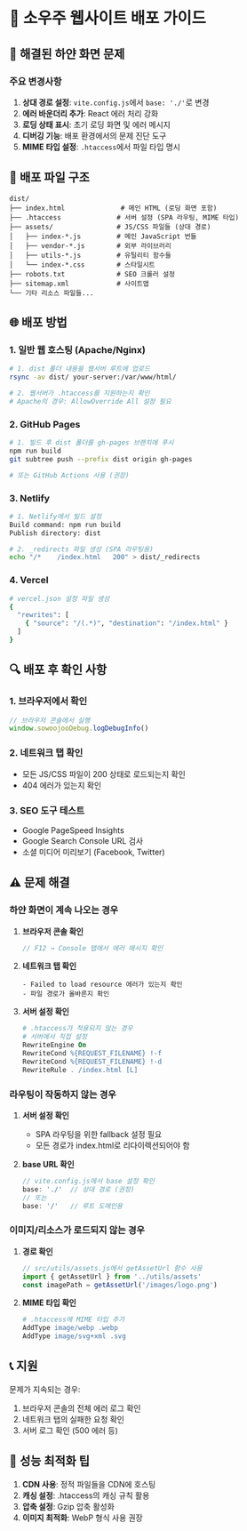 # 🚀 소우주 웹사이트 배포 가이드

## 🔧 해결된 하얀 화면 문제

### 주요 변경사항
1. **상대 경로 설정**: `vite.config.js`에서 `base: './'`로 변경
2. **에러 바운더리 추가**: React 에러 처리 강화
3. **로딩 상태 표시**: 초기 로딩 화면 및 에러 메시지
4. **디버깅 기능**: 배포 환경에서의 문제 진단 도구
5. **MIME 타입 설정**: `.htaccess`에서 파일 타입 명시

## 📁 배포 파일 구조

```
dist/
├── index.html              # 메인 HTML (로딩 화면 포함)
├── .htaccess              # 서버 설정 (SPA 라우팅, MIME 타입)
├── assets/                # JS/CSS 파일들 (상대 경로)
│   ├── index-*.js         # 메인 JavaScript 번들
│   ├── vendor-*.js        # 외부 라이브러리
│   ├── utils-*.js         # 유틸리티 함수들
│   └── index-*.css        # 스타일시트
├── robots.txt             # SEO 크롤러 설정
├── sitemap.xml            # 사이트맵
└── 기타 리소스 파일들...
```

## 🌐 배포 방법

### 1. 일반 웹 호스팅 (Apache/Nginx)

```bash
# 1. dist 폴더 내용을 웹서버 루트에 업로드
rsync -av dist/ your-server:/var/www/html/

# 2. 웹서버가 .htaccess를 지원하는지 확인
# Apache의 경우: AllowOverride All 설정 필요
```

### 2. GitHub Pages

```bash
# 1. 빌드 후 dist 폴더를 gh-pages 브랜치에 푸시
npm run build
git subtree push --prefix dist origin gh-pages

# 또는 GitHub Actions 사용 (권장)
```

### 3. Netlify

```bash
# 1. Netlify에서 빌드 설정
Build command: npm run build
Publish directory: dist

# 2. _redirects 파일 생성 (SPA 라우팅용)
echo "/*    /index.html   200" > dist/_redirects
```

### 4. Vercel

```bash
# vercel.json 설정 파일 생성
{
  "rewrites": [
    { "source": "/(.*)", "destination": "/index.html" }
  ]
}
```

## 🔍 배포 후 확인 사항

### 1. 브라우저에서 확인
```javascript
// 브라우저 콘솔에서 실행
window.sowoojooDebug.logDebugInfo()
```

### 2. 네트워크 탭 확인
- 모든 JS/CSS 파일이 200 상태로 로드되는지 확인
- 404 에러가 있는지 확인

### 3. SEO 도구 테스트
- Google PageSpeed Insights
- Google Search Console URL 검사
- 소셜 미디어 미리보기 (Facebook, Twitter)

## ⚠️ 문제 해결

### 하얀 화면이 계속 나오는 경우

1. **브라우저 콘솔 확인**
   ```javascript
   // F12 → Console 탭에서 에러 메시지 확인
   ```

2. **네트워크 탭 확인**
   ```
   - Failed to load resource 에러가 있는지 확인
   - 파일 경로가 올바른지 확인
   ```

3. **서버 설정 확인**
   ```apache
   # .htaccess가 적용되지 않는 경우
   # 서버에서 직접 설정
   RewriteEngine On
   RewriteCond %{REQUEST_FILENAME} !-f
   RewriteCond %{REQUEST_FILENAME} !-d
   RewriteRule . /index.html [L]
   ```

### 라우팅이 작동하지 않는 경우

1. **서버 설정 확인**
   - SPA 라우팅을 위한 fallback 설정 필요
   - 모든 경로가 index.html로 리다이렉션되어야 함

2. **base URL 확인**
   ```javascript
   // vite.config.js에서 base 설정 확인
   base: './'  // 상대 경로 (권장)
   // 또는
   base: '/'   // 루트 도메인용
   ```

### 이미지/리소스가 로드되지 않는 경우

1. **경로 확인**
   ```javascript
   // src/utils/assets.js에서 getAssetUrl 함수 사용
   import { getAssetUrl } from '../utils/assets'
   const imagePath = getAssetUrl('/images/logo.png')
   ```

2. **MIME 타입 확인**
   ```apache
   # .htaccess에 MIME 타입 추가
   AddType image/webp .webp
   AddType image/svg+xml .svg
   ```

## 📞 지원

문제가 지속되는 경우:
1. 브라우저 콘솔의 전체 에러 로그 확인
2. 네트워크 탭의 실패한 요청 확인
3. 서버 로그 확인 (500 에러 등)

## 🎯 성능 최적화 팁

1. **CDN 사용**: 정적 파일들을 CDN에 호스팅
2. **캐싱 설정**: .htaccess의 캐싱 규칙 활용
3. **압축 설정**: Gzip 압축 활성화
4. **이미지 최적화**: WebP 형식 사용 권장
